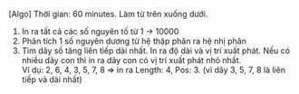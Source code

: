 [Algo]
Thời gian: 60 minutes. Làm từ trên xuống dưới.
  1. In ra tất cả các số nguyên tố từ 1 -> 10000
  2. Phân tích 1 số nguyên dương từ hệ thập phân ra hệ nhị phân
  3. Tìm dãy số tăng liên tiếp dài nhất. In ra độ dài và vị trí xuất phát. Nếu có nhiều dãy con thì in ra dãy con có vị trí xuất phát nhỏ nhất.
  <br>Ví dụ: 2, 6, 4, 3, 5, 7, 8 => in ra Length: 4, Pos: 3. (vì dãy 3, 5, 7, 8 là liên tiếp và dài nhất)